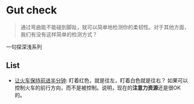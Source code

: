 # Gut check 

> 通过弯曲能不能碰到脚趾，就可以简单地检测你的柔韧性。对于其他方面，我们有没有这样简单的检测方式？ 

一句探深浅系列


## List 

* [让火车保持前进半分钟](https://i.imgur.com/KYYTRcN.gif): 盯着红色，就是往左，盯着白色就是往右？ 如果可以控制火车的前行方向，而不是被控制。说明，现在的**注意力资源**还是很OK的。